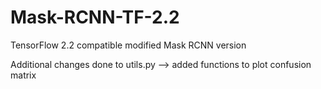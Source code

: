 # Mask-RCNN-TF-2.2
TensorFlow 2.2 compatible modified Mask RCNN version

Additional changes done to utils.py --> added functions to plot confusion matrix
